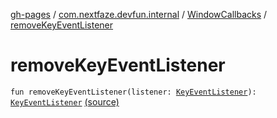 [gh-pages](../../index.md) / [com.nextfaze.devfun.internal](../index.md) / [WindowCallbacks](index.md) / [removeKeyEventListener](./remove-key-event-listener.md)

# removeKeyEventListener

`fun removeKeyEventListener(listener: `[`KeyEventListener`](../-key-event-listener.md)`): `[`KeyEventListener`](../-key-event-listener.md) [(source)](https://github.com/NextFaze/dev-fun/tree/master/devfun/src/main/java/com/nextfaze/devfun/internal/WindowCallbacks.kt#L184)